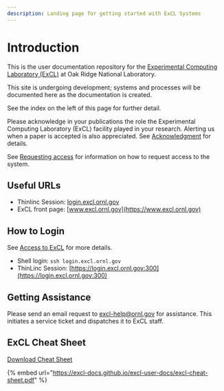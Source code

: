 ```yaml
---
description: Landing page for getting started with ExCL Systems
---
```

# Introduction

This is the user documentation repository for the [Experimental Computing Laboratory (ExCL)](https://www.excl.ornl.gov) at Oak Ridge National Laboratory.

This site is undergoing development; systems and processes will be documented here as the documentation is created.

See the index on the left of this page for further detail.

Please acknowledge in your publications the role the Experimental Computing Laboratory (ExCL) facility played in your research. Alerting us when a paper is accepted is also appreciated. See [Acknowledgment](acknowledgment.md) for details.

See [Requesting access](excl-support/access-info.md) for information on how to request access to the system.

## Useful URLs

* Thinlinc Session: [login.excl.ornl.gov](https://login.excl.ornl.gov:300)
* ExCL front page: [www.excl.ornl.gov](https://www.excl.ornl.gov)

## How to Login

See [Access to ExCL](excl-support/access.md) for more details.

* Shell login: `ssh login.excl.ornl.gov`
* ThinLinc Session: [https://login.excl.ornl.gov:300](https://login.excl.ornl.gov:300)

## Getting Assistance

Please send an email request to [excl-help@ornl.gov](mailto:excl-help@ornl.gov) for assistance.  This initiates a service ticket and dispatches it to ExCL staff.

## ExCL Cheat Sheet

[Download Cheat Sheet](https://github.com/ExCL-Docs/excl-user-docs/raw/master/cheat-sheets/excl-cheat-sheet.pdf)

{% embed url="https://excl-docs.github.io/excl-user-docs/excl-cheat-sheet.pdf" %}

